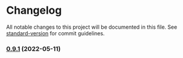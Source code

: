 # Changelog

All notable changes to this project will be documented in this file. See [standard-version](https://github.com/conventional-changelog/standard-version) for commit guidelines.

### [0.9.1](https://github.com/DanteZZ/h4ckit/compare/v0.9.0...v0.9.1) (2022-05-11)
